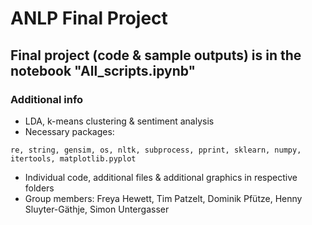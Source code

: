 # ANLP Final Project

## Final project (code & sample outputs) is in the notebook "All_scripts.ipynb"

### Additional info
+ LDA, k-means clustering & sentiment analysis
+ Necessary packages: 
```
re, string, gensim, os, nltk, subprocess, pprint, sklearn, numpy, itertools, matplotlib.pyplot
```
+ Individual code, additional files & additional graphics in respective folders
+ Group members: Freya Hewett, Tim Patzelt, Dominik Pfütze, Henny Sluyter-Gäthje, Simon Untergasser

